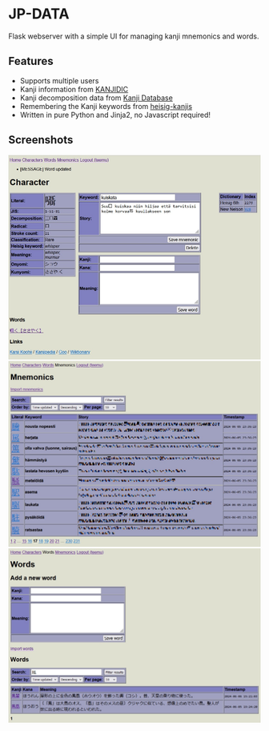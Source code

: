 # JP-DATA

Flask webserver with a simple UI for managing kanji mnemonics and words.

## Features

* Supports multiple users
* Kanji information from [KANJIDIC](http://www.edrdg.org/wiki/index.php/KANJIDIC_Project)
* Kanji decomposition data from [Kanji Database](https://kanji-database.sourceforge.net/)
* Remembering the Kanji keywords from [heisig-kanjis](https://github.com/sdcr/heisig-kanjis)
* Written in pure Python and Jinja2, no Javascript required!

## Screenshots

[<img src="screenshot_character.jpg" alt="screenshot character" width="512">](screenshot_character.jpg)
[<img src="screenshot_mnemonics.jpg" alt="screenshot_mnemonics" width="512">](screenshot_mnemonics.jpg)
[<img src="screenshot_words.jpg" alt="screenshot_words" width="512">](screenshot_words.jpg)
